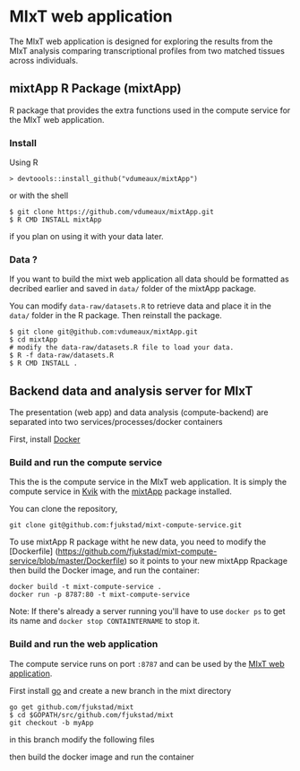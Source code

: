 # MIxT web application
The MIxT web application is designed for exploring the results from the MIxT analysis comparing transcriptional profiles from two matched tissues across individuals. 


##  mixtApp R Package (mixtApp)
R package that provides the extra functions used in the compute service for
the MIxT web application. 

### Install 
Using R 
```
> devtoools::install_github("vdumeaux/mixtApp")
```
or with the shell 
```
$ git clone https://github.com/vdumeaux/mixtApp.git
$ R CMD INSTALL mixtApp
```
if you plan on using it with your data later. 

### Data ?
If you want to build the mixt web application all data should be formatted as 
decribed earlier and saved in `data/` folder of the mixtApp package. 

You can modify `data-raw/datasets.R` to retrieve data and place it in the
`data/` folder in the R package. Then reinstall the package.

```
$ git clone git@github.com:vdumeaux/mixtApp.git 
$ cd mixtApp
# modify the data-raw/datasets.R file to load your data. 
$ R -f data-raw/datasets.R
$ R CMD INSTALL .
```

## Backend data and analysis server for MIxT 
The presentation (web app) and data analysis (compute-backend) are separated into two services/processes/docker containers


First, install [Docker](http://docker.com) 


### Build and run the compute service

This the is the compute service in the MIxT web application. It is simply the
compute service in [Kvik](https://github.com/fjukstad/kvik) with the
[mixtApp](http://github.com/vdumeaux/mixtApp) package installed. 

You can clone the repository, 
```
git clone git@github.com:fjukstad/mixt-compute-service.git
```
To use mixtApp R package witht he new data, you need to modify the [Dockerfile]
(https://github.com/fjukstad/mixt-compute-service/blob/master/Dockerfile)
so it points to your new mixtApp Rpackage then build the Docker image, 
and run the container:

```
docker build -t mixt-compute-service .
docker run -p 8787:80 -t mixt-compute-service
```
Note: If there's already a server running you'll have to use `docker ps` to get
its name and `docker stop CONTAINTERNAME` to stop it.

### Build and run the web application

The compute service runs on port `:8787` and can be used by the
[MIxT web application](http://github.com/fjukstad/mixt). 

First install [go](https://golang.org/)
and create a new branch in the mixt directory

```
go get github.com/fjukstad/mixt
$ cd $GOPATH/src/github.com/fjukstad/mixt
git checkout -b myApp
```

in this branch modify the following files

then build the docker image and run the container
```

```
